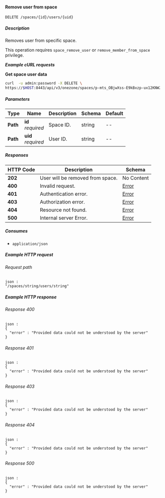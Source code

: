 
<a name="remove_space_user"></a>
#### Remove user from space
```
DELETE /spaces/{id}/users/{uid}
```


##### Description
Removes user from specific space.

This operation requires `space_remove_user` or
`remove_member_from_space` privilege.

***Example cURL requests***

**Get space user data**
```bash
curl  -u admin:password -X DELETE \
https://$HOST:8443/api/v3/onezone/spaces/p-mts_OBjwXss-E9kBxzp-ux12KNW2CBSaXlkDowDEk/users/ivMnRLb2WYNApEmP-j3SF0NsqBgdHG7iel89FHY802w
```


##### Parameters

|Type|Name|Description|Schema|Default|
|---|---|---|---|---|
|**Path**|**id**  <br>*required*|Space ID.|string|--|
|**Path**|**uid**  <br>*required*|User ID.|string|--|


##### Responses

|HTTP Code|Description|Schema|
|---|---|---|
|**202**|User will be removed from space.|No Content|
|**400**|Invalid request.|[Error](../definitions/Error.md#error)|
|**401**|Authentication error.|[Error](../definitions/Error.md#error)|
|**403**|Authorization error.|[Error](../definitions/Error.md#error)|
|**404**|Resource not found.|[Error](../definitions/Error.md#error)|
|**500**|Internal server Error.|[Error](../definitions/Error.md#error)|


##### Consumes

* `application/json`


##### Example HTTP request

###### Request path
```
json :
"/spaces/string/users/string"
```


##### Example HTTP response

###### Response 400
```
json :
{
  "error" : "Provided data could not be understood by the server"
}
```


###### Response 401
```
json :
{
  "error" : "Provided data could not be understood by the server"
}
```


###### Response 403
```
json :
{
  "error" : "Provided data could not be understood by the server"
}
```


###### Response 404
```
json :
{
  "error" : "Provided data could not be understood by the server"
}
```


###### Response 500
```
json :
{
  "error" : "Provided data could not be understood by the server"
}
```



